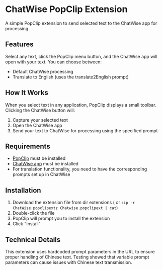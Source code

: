 # ChatWise PopClip Extension

A simple PopClip extension to send selected text to the ChatWise app for processing.

## Features

Select any text, click the PopClip menu button, and the ChatWise app will open with your text. You can choose between:

- Default ChatWise processing
- Translate to English (uses the translate2English prompt)

## How It Works

When you select text in any application, PopClip displays a small toolbar. Clicking the ChatWise button will:

1. Capture your selected text
2. Open the ChatWise app
3. Send your text to ChatWise for processing using the specified prompt

## Requirements

- [PopClip](https://www.popclip.app/) must be installed
- [ChatWise app](https://chatwise.app) must be installed
- For translation functionality, you need to have the corresponding prompts set up in ChatWise

## Installation

1. Download the extension file from dir extensions ( or `zip -r ChatWise.popclipextz Chatwise.popclipext | cat`)
2. Double-click the file
3. PopClip will prompt you to install the extension
4. Click "Install"

## Technical Details

This extension uses hardcoded prompt parameters in the URL to ensure proper handling of Chinese text. Testing showed that variable prompt parameters can cause issues with Chinese text transmission. 